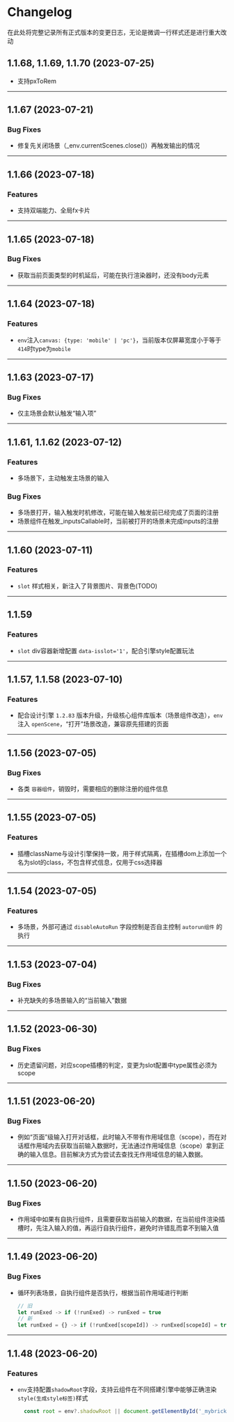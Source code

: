 # Changelog

在此处将完整记录所有正式版本的变更日志，无论是微调一行样式还是进行重大改动

## 1.1.68, 1.1.69, 1.1.70 (2023-07-25)

* 支持pxToRem

---
## 1.1.67 (2023-07-21)

### Bug Fixes

* 修复先关闭场景（_env.currentScenes.close()）再触发输出的情况

---
## 1.1.66 (2023-07-18)

### Features

* 支持双端能力、全局fx卡片

---
## 1.1.65 (2023-07-18)

### Bug Fixes

* 获取当前页面类型的时机延后，可能在执行渲染器时，还没有body元素

---
## 1.1.64 (2023-07-18)

### Features

* `env`注入`canvas: {type: 'mobile' | 'pc'}`，当前版本仅屏幕宽度小于等于`414`时type为`mobile`

---
## 1.1.63 (2023-07-17)

### Bug Fixes

* 仅主场景会默认触发“输入项”

---
## 1.1.61, 1.1.62 (2023-07-12)

### Features

* 多场景下，主动触发主场景的输入

### Bug Fixes

* 多场景打开，输入触发时机修改，可能在输入触发前已经完成了页面的注册
* 场景组件在触发_inputsCallable时，当前被打开的场景未完成inputs的注册

---
## 1.1.60 (2023-07-11)

### Features

* `slot` 样式相关，新注入了背景图片、背景色(TODO)

---
## 1.1.59

### Features

* `slot` div容器新增配置 `data-isslot='1'`，配合引擎style配置玩法

---
## 1.1.57, 1.1.58 (2023-07-10)

### Features

* 配合设计引擎 `1.2.83` 版本升级，升级核心组件库版本（场景组件改造），`env` 注入 `openScene`，“打开”场景改造，兼容原先搭建的页面

---
## 1.1.56 (2023-07-05)

### Bug Fixes

* 各类 `容器组件`，销毁时，需要相应的删除注册的组件信息

---
## 1.1.55 (2023-07-05)

### Features

* 插槽className与设计引擎保持一致，用于样式隔离，在插槽dom上添加一个名为slot的class，不包含样式信息，仅用于css选择器

---
## 1.1.54 (2023-07-05)

### Features

* 多场景，外部可通过 `disableAutoRun` 字段控制是否自主控制 `autorun组件` 的执行

---
## 1.1.53 (2023-07-04)

### Bug Fixes

* 补充缺失的多场景输入的“当前输入”数据

---
## 1.1.52 (2023-06-30)

### Bug Fixes

* 历史遗留问题，对应scope插槽的判定，变更为slot配置中type属性必须为scope

---
## 1.1.51 (2023-06-20)

### Bug Fixes

* 例如“页面”级输入打开对话框，此时输入不带有作用域信息（scope），而在对话框作用域内去获取当前输入数据时，无法通过作用域信息（scope）拿到正确的输入信息。目前解决方式为尝试去查找无作用域信息的输入数据。

---
## 1.1.50 (2023-06-20)

### Bug Fixes

* 作用域中如果有自执行组件，且需要获取当前输入的数据，在当前组件渲染插槽时，先注入输入的值，再运行自执行组件，避免时许错乱而拿不到输入值

---
## 1.1.49 (2023-06-20)

### Bug Fixes

* 循环列表场景，自执行组件是否执行，根据当前作用域进行判断
  ``` javascript
  // 旧
  let runExed -> if (!runExed) -> runExed = true
  // 新
  let runExed = {} -> if (!runExed[scopeId]) -> runExed[scopeId] = true
  ```

---
## 1.1.48 (2023-06-20)

### Features

* `env`支持配置`shadowRoot`字段，支持云组件在不同搭建引擎中能够正确渲染`style(生成style标签)`样式
  ``` javascript
    const root = env?.shadowRoot || document.getElementById('_mybricks-geo-webview_')?.shadowRoot
  ```
